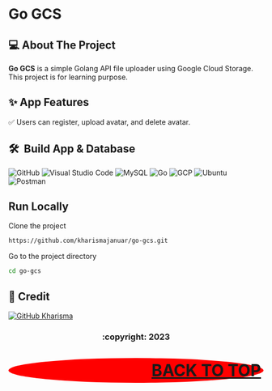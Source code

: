 # Go GCS

## 💻 About The Project

**Go GCS** is a simple Golang API file uploader using Google Cloud Storage. This project is for learning purpose.

## ✨ App Features
:white_check_mark: Users can register, upload avatar, and delete avatar.

## 🛠 &nbsp;Build App & Database

![GitHub](https://img.shields.io/badge/github-%23121011.svg?style=for-the-badge&logo=github&logoColor=white)
![Visual Studio Code](https://img.shields.io/badge/Visual%20Studio%20Code-0078d7.svg?style=for-the-badge&logo=visual-studio-code&logoColor=white)
![MySQL](https://img.shields.io/badge/mysql-%2300f.svg?style=for-the-badge&logo=mysql&logoColor=white)
![Go](https://img.shields.io/badge/go-%2300ADD8.svg?style=for-the-badge&logo=go&logoColor=white)
![GCP](https://img.shields.io/badge/-Google_Cloud_Platform-1a73e8?style=for-the-badge&logo=google-cloud&logoColor=white)
![Ubuntu](https://img.shields.io/badge/Ubuntu-E95420?style=for-the-badge&logo=ubuntu&logoColor=white)
![Postman](https://img.shields.io/badge/Postman-FF6C37?style=for-the-badge&logo=postman&logoColor=white)

## Run Locally

Clone the project

```bash
https://github.com/kharismajanuar/go-gcs.git
```

Go to the project directory

```bash
cd go-gcs
```
## 👥 Credit

[![GitHub Kharisma](https://img.shields.io/badge/-Kharisma-white?style=flat&logo=github&logoColor=black)](https://github.com/kharismajanuar)

<h3>
<p align="center">:copyright: 2023  </p>
</h3>

<p align="right" style="padding: 5px; border-radius: 100%; background-color: red; font-size: 2rem;">
  <b><a href="#Go-GCS">BACK TO TOP</a></b>
</p>
